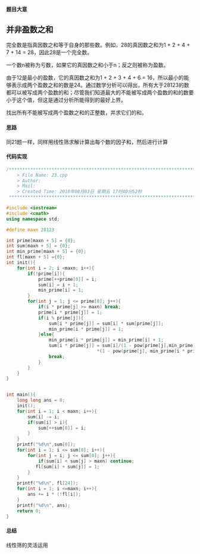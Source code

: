 #### 题目大意

## **并非盈数之和**

完全数是指真因数之和等于自身的那些数。例如，28的真因数之和为1 + 2 + 4 + 7 + 14 = 28，因此28是一个完全数。

一个数n被称为亏数，如果它的真因数之和小于n；反之则被称为盈数。

由于12是最小的盈数，它的真因数之和为1 + 2 + 3 + 4 + 6 = 16，所以最小的能够表示成两个盈数之和的数是24。通过数学分析可以得出，所有大于28123的数都可以被写成两个盈数的和；尽管我们知道最大的不能被写成两个盈数的和的数要小于这个值，但这是通过分析所能得到的最好上界。

找出所有不能被写成两个盈数之和的正整数，并求它们的和。

#### 思路

同21题一样，同样用线性筛求解计算出每个数的因子和，然后进行计算





#### 代码实现



`````c++
/*************************************************************************
	> File Name: 23.cpp
	> Author:
	> Mail: 
	> Created Time: 2018年08月03日 星期五 17时40分52秒
 ************************************************************************/

#include <iostream>
#include <cmath>
using namespace std;

#define maxn 28123

int prime[maxn + 5] = {0};
int sum[maxn + 5] = {0};
int min_prime[maxn + 5] = {0};
int fl[maxn + 5] ={0};
int init(){
    for(int i = 2; i <maxn; i++){
        if(!prime[i]){
            prime[++prime[0]] = i;
            sum[i] = i + 1;
            min_prime[i] = 1;
        }
        for(int j = 1; j <= prime[0]; j++){
            if(i * prime[j] >= maxn) break;
            prime[i * prime[j]] = 1;
            if(i % prime[j]){
                sum[i * prime[j]] = sum[i] * sum[prime[j]];
                min_prime[i * prime[j]] = 1; 
            }else{
                min_prime[i * prime[j]] = min_prime[i] + 1;
                sum[i * prime[j]] = sum[i]/(1 - pow(prime[j],min_prime[i * prime[j]]))
                                  *(1 - pow(prime[j], min_prime[i * prime[j]] + 1));
                break;
            }
        }
    }
}


int main(){
    long long ans = 0;
    init();
    for(int i = 1; i < maxn; i++){
        sum[i] -= i;
        if(sum[i] > i){
            sum[++sum[0]] = i;
        }
    }
    printf("%d\n",sum[0]);
    for(int i = 1; i <= sum[0]; i++){
        for(int j = i; j <= sum[0]; j++){
            if(sum[i] + sum[j] > maxn) continue;
           fl[sum[i] + sum[j]] = 1;
        }
    }
    printf("%d\n", fl[24]);
    for(int i = 1; i <=maxn; i++){
        ans += i * (!fl[i]);
    }
    printf("%d\n", ans);
    return 0;
}

`````



#### 总结

线性筛的灵活运用